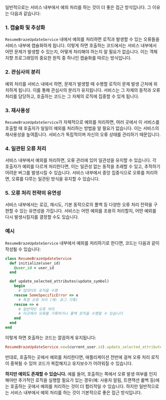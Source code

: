 일반적으로는 서비스 내부에서 예외 처리를 하는 것이 더 좋은 접근 방식입니다. 그 이유는 다음과 같습니다:

### 1. **캡슐화 및 추상화**
`ResumeBrazeUpdateService` 내에서 예외를 처리하면 로직과 발생할 수 있는 오류들을 서비스 내부에 캡슐화하게 됩니다. 이렇게 하면 호출하는 코드에서는 서비스 내부에서 어떤 문제가 발생할 수 있는지, 어떻게 처리해야 하는지 알 필요가 없습니다. 이는 객체 지향 프로그래밍의 중요한 원칙 중 하나인 캡슐화를 따르는 방식입니다.

### 2. **관심사의 분리**
예외 처리를 서비스 내에서 하면, 문제가 발생할 때 수행할 로직이 문제 발생 근처에 위치하게 됩니다. 이를 통해 관심사의 분리가 유지됩니다. 서비스는 그 자체의 동작과 오류 처리를 담당하고, 호출하는 코드는 그 자체의 로직에 집중할 수 있게 됩니다.

### 3. **재사용성**
`ResumeBrazeUpdateService`가 자체적으로 예외를 처리하면, 여러 곳에서 이 서비스를 호출할 때 호출자가 일일이 예외를 처리하는 방법을 알 필요가 없습니다. 이는 서비스의 재사용성을 높여줍니다. 서비스가 독립적이며 자신의 오류 상태를 관리하기 때문입니다.

### 4. **일관된 오류 처리**
서비스 내부에서 예외를 처리하면, 오류 관리에 있어 일관성을 유지할 수 있습니다. 각 호출자가 예외를 다르게 처리한다면, 이는 일관성 없는 동작을 초래할 수 있고, 추적하기 어려운 버그를 발생시킬 수 있습니다. 서비스 내부에서 중앙 집중식으로 오류를 처리하면, 오류를 다루는 일관된 방식을 유지할 수 있습니다.

### 5. **오류 처리 전략의 유연성**
서비스 내부에서는 로깅, 재시도, 기본 동작으로의 폴백 등 다양한 오류 처리 전략을 구현할 수 있는 유연성을 가집니다. 서비스는 어떤 예외를 조용히 처리할지, 어떤 예외를 다시 발생시킬지를 결정할 수도 있습니다.

### 예시

`ResumeBrazeUpdateService` 내부에서 예외를 처리하기로 한다면, 코드는 다음과 같이 작성될 수 있습니다:

```ruby
class ResumeBrazeUpdateService
  def initialize(user_id)
    @user_id = user_id
  end

  def update_selected_attributes(update_symbol)
    begin
      # 업데이트 로직을 수행
    rescue SomeSpecificError => e
      # 특정 오류 처리 (예: 로그 기록)
    rescue => e
      # 일반적인 오류 처리
      # 이곳에서 오류를 기록하거나 폴백 로직을 수행할 수 있습니다
    end
  end
end
```

이렇게 하면 호출하는 코드는 깔끔하게 유지됩니다:

```ruby
ResumeBrazeUpdateService.new(current_user.id).update_selected_attributes(braze_update_symbol)
```

반대로, 호출하는 곳에서 예외를 처리한다면, 애플리케이션 전반에 걸쳐 오류 처리 로직이 중복될 수 있어 코드가 복잡해지고 유지보수가 어려워질 수 있습니다.

**하지만 예외도 존재할 수 있습니다.** 예를 들어, 호출하는 쪽에서 오류 발생 여부를 인지해야만 추가적인 로직을 실행할 필요가 있는 경우(예: 사용자 알림, 트랜잭션 롤백 등)에는 호출하는 곳에서 예외를 처리하는 것이 더 합리적일 수 있습니다. 하지만 일반적으로는 서비스 내부에서 예외 처리를 하는 것이 기본적으로 좋은 접근 방식입니다.